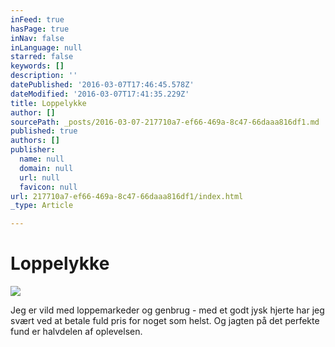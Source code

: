 ```yaml
---
inFeed: true
hasPage: true
inNav: false
inLanguage: null
starred: false
keywords: []
description: ''
datePublished: '2016-03-07T17:46:45.578Z'
dateModified: '2016-03-07T17:41:35.229Z'
title: Loppelykke
author: []
sourcePath: _posts/2016-03-07-217710a7-ef66-469a-8c47-66daaa816df1.md
published: true
authors: []
publisher:
  name: null
  domain: null
  url: null
  favicon: null
url: 217710a7-ef66-469a-8c47-66daaa816df1/index.html
_type: Article

---
```

# Loppelykke
![](https://the-grid-user-content.s3-us-west-2.amazonaws.com/7fe803b2-9a1a-4491-b1c2-1f02e46c039f.png)

Jeg er vild med loppemarkeder og genbrug - med et godt jysk hjerte har jeg svært ved at betale fuld pris for noget som helst. Og jagten på det perfekte fund er halvdelen af oplevelsen.